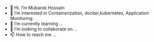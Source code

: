 - 👋 Hi, I’m Mubarok Hossain
- 👀 I’m interested in Containerization, docker,kubernetes, Application Monitoring
- 🌱 I’m currently learning ...
- 💞️ I’m looking to collaborate on ...
- 📫 How to reach me ...

<!---
mubarok-devops/mubarok-devops is a ✨ special ✨ repository because its `README.md` (this file) appears on your GitHub profile.
You can click the Preview link to take a look at your changes.
--->
